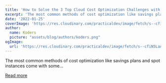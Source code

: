 ```yaml
---
title: 'How to Solve the 3 Top Cloud Cost Optimization Challenges with CAST AI and Usage AI '
excerpt: 'The most common methods of cost optimization like savings plans and spot instances come with some...'
date: '2022-01-25'
coverImage: 'https://res.cloudinary.com/practicaldev/image/fetch/s--cfiN5LaA--/c_imagga_scale,f_auto,fl_progressive,h_420,q_auto,w_1000/https://dev-to-uploads.s3.amazonaws.com/uploads/articles/3ubzxwamuyvqxngz3y9o.png'
author:
  name: Koders
  picture: "assets/blog/authors/koders.png"
ogImage:
  url: 'https://res.cloudinary.com/practicaldev/image/fetch/s--cfiN5LaA--/c_imagga_scale,f_auto,fl_progressive,h_420,q_auto,w_1000/https://dev-to-uploads.s3.amazonaws.com/uploads/articles/3ubzxwamuyvqxngz3y9o.png'
---
```


The most common methods of cost optimization like savings plans and spot instances come with some...

[Read more](https://dev.to/castai/how-to-solve-the-3-top-cloud-cost-optimization-challenges-with-cast-ai-and-usage-ai-2hdb)
